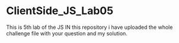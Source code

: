 # ClientSide_JS_Lab05
This is  5th lab of the JS
IN this repository i have uploaded the whole challenge file with your question and my solution.
